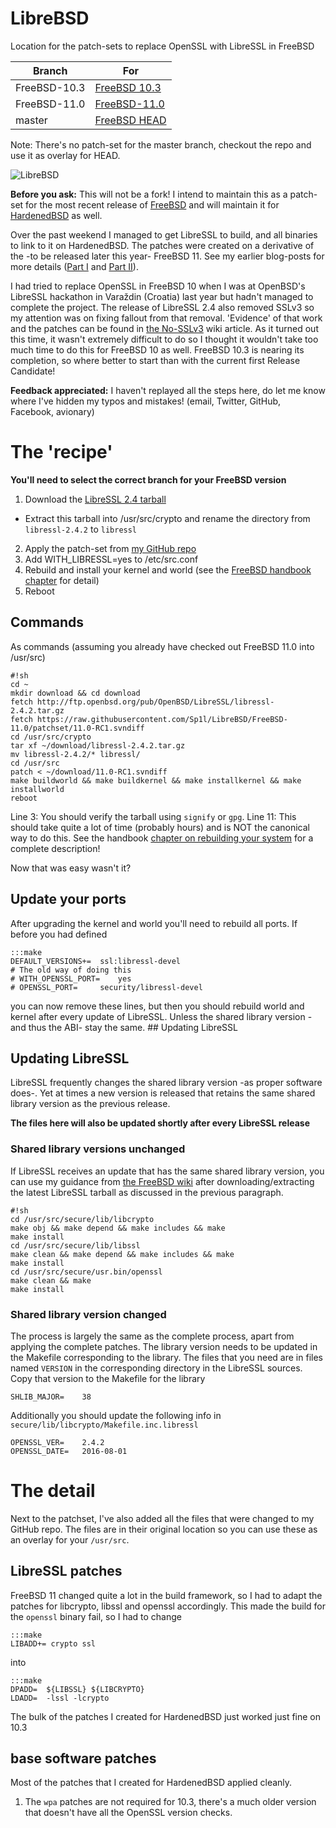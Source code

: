 # LibreBSD
Location for the patch-sets to replace OpenSSL with LibreSSL in FreeBSD

| Branch | For |
|--------|-----|
| FreeBSD-10.3 | [FreeBSD 10.3](https://github.com/freebsd/freebsd/tree/releng/10.3) |
| FreeBSD-11.0 | [FreeBSD-11.0](https://github.com/freebsd/freebsd/tree/releng/11.0) |
| master | [FreeBSD HEAD](https://github.com/freebsd/freebsd/tree/master) |

Note: There's no patch-set for the master branch, checkout the repo and use it as overlay for HEAD.

![LibreBSD](https://cloud.githubusercontent.com/assets/7547697/13683368/9a2d31f0-e706-11e5-8c72-4f66273040ac.png)

**Before you ask:** This will not be a fork! I intend to maintain this as a patch-set for the most recent release of [FreeBSD](https://freebsd.org) and will maintain it for [HardenedBSD](https://hardenedbsd.org) as well.

Over the past weekend I managed to get LibreSSL to build, and all binaries to link to it on HardenedBSD. The patches were created on a derivative of the -to be released later this year- FreeBSD 11. See my earlier blog-posts for more details ([Part I](/libressl/2016-03-05/libressl-in-hardenedbsd-base-part-i.html) and [Part II](/libressl/2016-03-06/libressl-in-hardenedbsd-base-part-ii.html)).

I had tried to replace OpenSSL in FreeBSD 10 when I was at OpenBSD's LibreSSL hackathon in Varaždin (Croatia) last year but hadn't managed to complete the project. The release of LibreSSL 2.4 also removed SSLv3 so my attention was on fixing fallout from that removal. 'Evidence' of that work and the patches can be found in [the No-SSLv3](https://wiki.freebsd.org/OpenSSL/No-SSLv3) wiki article. As it turned out this time, it wasn't extremely difficult to do so I thought it wouldn't take too much time to do this for FreeBSD 10 as well. FreeBSD 10.3 is nearing its completion, so where better to start than with the current first Release Candidate!

**Feedback appreciated:** I haven't replayed all the steps here, do let me know where I've hidden my typos and mistakes! (email, Twitter, GitHub, Facebook, avionary)

# The 'recipe'

**You'll need to select the correct branch for your FreeBSD version**

1. Download the [LibreSSL 2.4 tarball](http://ftp.openbsd.org/pub/OpenBSD/LibreSSL/libressl-2.4.2.tar.gz)
  * Extract this tarball into /usr/src/crypto and rename the directory from `libressl-2.4.2` to `libressl`
2. Apply the patch-set from [my GitHub repo](https://github.com/Sp1l/LibreBSD/tree/FreeBSD-11.0/patchset)
3. Add WITH_LIBRESSL=yes to /etc/src.conf
4. Rebuild and install your kernel and world (see the [FreeBSD handbook chapter](https://www.freebsd.org/doc/en_US.ISO8859-1/books/handbook/makeworld.html) for detail)
5. Reboot

## Commands

As commands (assuming you already have checked out FreeBSD 11.0 into /usr/src)

	#!sh
	cd ~
	mkdir download && cd download
	fetch http://ftp.openbsd.org/pub/OpenBSD/LibreSSL/libressl-2.4.2.tar.gz
	fetch https://raw.githubusercontent.com/Sp1l/LibreBSD/FreeBSD-11.0/patchset/11.0-RC1.svndiff
	cd /usr/src/crypto
	tar xf ~/download/libressl-2.4.2.tar.gz
	mv libressl-2.4.2/* libressl/
	cd /usr/src
	patch < ~/download/11.0-RC1.svndiff
	make buildworld && make buildkernel && make installkernel && make installworld
	reboot

Line 3: You should verify the tarball using `signify` or `gpg`.	
Line 11: This should take quite a lot of time (probably hours) and is NOT the canonical way to do this. See the handbook [chapter on rebuilding your system](https://www.freebsd.org/doc/en_US.ISO8859-1/books/handbook/makeworld.html) for a complete description!	

Now that was easy wasn't it?

## Update your ports

After upgrading the kernel and world you'll need to rebuild all ports. If before you had defined

	:::make
	DEFAULT_VERSIONS+=	ssl:libressl-devel
	# The old way of doing this
	# WITH_OPENSSL_PORT=	yes
	# OPENSSL_PORT=		security/libressl-devel

you can now remove these lines, but then you should rebuild world and kernel after every update of LibreSSL. Unless the shared library version -and thus the ABI- stay the same. ## Updating LibreSSL

## Updating LibreSSL

LibreSSL frequently changes the shared library version -as proper software does-. Yet at times a new version is released that retains the same shared library version as the previous release.

**The files here will also be updated shortly after every LibreSSL release**

### Shared library versions unchanged

If LibreSSL receives an update that has the same shared library version, you can use my guidance from [the FreeBSD wiki](https://wiki.freebsd.org/BernardSpil/PartialWorldBuilds) after downloading/extracting the latest LibreSSL tarball as discussed in the previous paragraph.

	#!sh
	cd /usr/src/secure/lib/libcrypto
	make obj && make depend && make includes && make
	make install
	cd /usr/src/secure/lib/libssl
	make clean && make depend && make includes && make
	make install
	cd /usr/src/secure/usr.bin/openssl
	make clean && make
	make install

### Shared library version changed

The process is largely the same as the complete process, apart from applying the complete patches. The library version needs to be updated in the Makefile corresponding to the library. The files that you need are in files named `VERSION` in the corresponding directory in the LibreSSL sources. Copy that version to the Makefile for the library

	SHLIB_MAJOR=    38

Additionally you should update the following info in `secure/lib/libcrypto/Makefile.inc.libressl`

	OPENSSL_VER=    2.4.2
	OPENSSL_DATE=   2016-08-01

# The detail

Next to the patchset, I've also added all the files that were changed to my GitHub repo. The files are in their original location so you can use these as an overlay for your `/usr/src`.

## LibreSSL patches

FreeBSD 11 changed quite a lot in the build framework, so I had to adapt the patches for libcrypto, libssl and openssl accordingly. This made the build for the `openssl` binary fail, so I had to change

	:::make
	LIBADD+= crypto ssl

into

	:::make
	DPADD=  ${LIBSSL} ${LIBCRYPTO}
	LDADD=  -lssl -lcrypto

The bulk of the patches I created for HardenedBSD just worked just fine on 10.3 

## base software patches

Most of the patches that I created for HardenedBSD applied cleanly.

1. The `wpa` patches are not required for 10.3, there's a much older version that doesn't have all the OpenSSL version checks.
